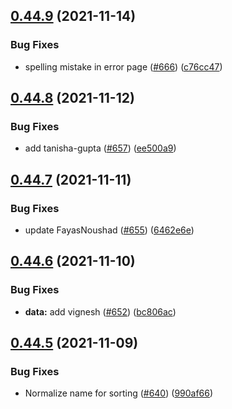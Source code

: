 ## [0.44.9](https://github.com/EddieHubCommunity/LinkFree/compare/v0.44.8...v0.44.9) (2021-11-14)


### Bug Fixes

* spelling mistake in error page ([#666](https://github.com/EddieHubCommunity/LinkFree/issues/666)) ([c76cc47](https://github.com/EddieHubCommunity/LinkFree/commit/c76cc47357b58ded7228b7834ad5043e270080c3))



## [0.44.8](https://github.com/EddieHubCommunity/LinkFree/compare/v0.44.7...v0.44.8) (2021-11-12)


### Bug Fixes

* add tanisha-gupta ([#657](https://github.com/EddieHubCommunity/LinkFree/issues/657)) ([ee500a9](https://github.com/EddieHubCommunity/LinkFree/commit/ee500a991f1bb6c5b19bf95f202dd1220103fd03))



## [0.44.7](https://github.com/EddieHubCommunity/LinkFree/compare/v0.44.6...v0.44.7) (2021-11-11)


### Bug Fixes

* update FayasNoushad ([#655](https://github.com/EddieHubCommunity/LinkFree/issues/655)) ([6462e6e](https://github.com/EddieHubCommunity/LinkFree/commit/6462e6e8bfa8ed4cacf9197b0053151979d6b759))



## [0.44.6](https://github.com/EddieHubCommunity/LinkFree/compare/v0.44.5...v0.44.6) (2021-11-10)


### Bug Fixes

* **data:** add vignesh ([#652](https://github.com/EddieHubCommunity/LinkFree/issues/652)) ([bc806ac](https://github.com/EddieHubCommunity/LinkFree/commit/bc806ac21d8b9e8c61cdd6d5b13bfdb4505fc218))



## [0.44.5](https://github.com/EddieHubCommunity/LinkFree/compare/v0.44.4...v0.44.5) (2021-11-09)


### Bug Fixes

* Normalize name for sorting ([#640](https://github.com/EddieHubCommunity/LinkFree/issues/640)) ([990af66](https://github.com/EddieHubCommunity/LinkFree/commit/990af66ab808f033821c81c3e94cb9012aa05fcb))



